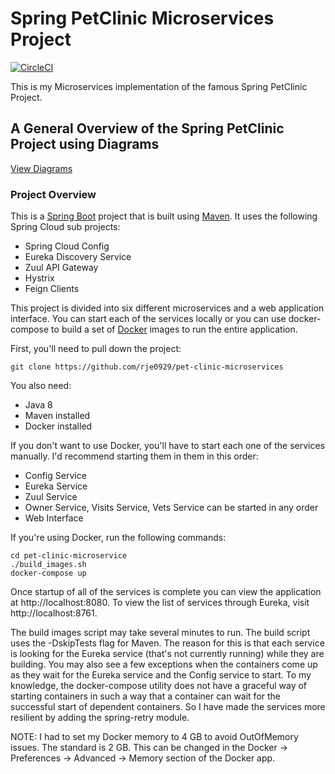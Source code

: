 # Spring PetClinic Microservices Project
[![CircleCI](https://circleci.com/gh/rje0929/pet-clinic-microservices.svg?style=svg)](https://circleci.com/gh/rje0929/pet-clinic-microservices)

This is my Microservices implementation of the famous Spring PetClinic Project.

## A General Overview of the Spring PetClinic Project using Diagrams

[View Diagrams](https://speakerdeck.com/michaelisvy/spring-petclinic-sample-application)

### Project Overview

This is a [Spring Boot](https://spring.io/guides/gs/spring-boot) project that is built using [Maven](https://spring.io/guides/gs/maven/).  It uses the following Spring Cloud sub projects:

* Spring Cloud Config
* Eureka Discovery Service
* Zuul API Gateway
* Hystrix
* Feign Clients

This project is divided into six different microservices and a web application interface.  You can start each of the services locally or you can use docker-compose to build a set of [Docker](https://www.docker.com/) images to run the entire application.

First, you'll need to pull down the project:

```
git clone https://github.com/rje0929/pet-clinic-microservices
```

You also need:

* Java 8
* Maven installed
* Docker installed

If you don't want to use Docker, you'll have to start each one of the services manually.  I'd recommend starting them in them in this order:

* Config Service
* Eureka Service
* Zuul Service
* Owner Service, Visits Service, Vets Service can be started in any order
* Web Interface

If you're using Docker, run the following commands:

```
cd pet-clinic-microservice
./build_images.sh
docker-compose up
```

Once startup of all of the services is complete you can view the application at http://localhost:8080.  To view the list of services through Eureka, visit http://localhost:8761.

The build images script may take several minutes to run.  The build script uses the -DskipTests flag for Maven.  The reason for this is that each service is looking for the Eureka service (that's not currently running) while they are building.  You may also see a few exceptions when the containers come up as they wait for the Eureka service and the Config service to start. To my knowledge, the docker-compose utility does not have a graceful way of starting containers in such a way that a container can wait for the successful start of dependent containers.  So I have made the services more resilient by adding the spring-retry module. 

NOTE:  I had to set my Docker memory to 4 GB to avoid OutOfMemory issues.  The standard is 2 GB.  This can be changed in the Docker -> Preferences -> Advanced -> Memory section of the Docker app.
